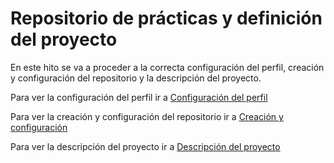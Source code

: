 # Repositorio de prácticas y definición del proyecto

En este hito se va a proceder a la correcta configuración del perfil, creación y configuración del repositorio y la descripción del proyecto.

Para ver la configuración del perfil ir a [Configuración del perfil](https://github.com/benipr14/CC_Benigno_Parra/blob/main/Hitos/Hito1/ConfiguracionPerfil.md)

Para ver la creación y configuración del repositorio ir a [Creación y configuración](https://github.com/benipr14/CC_Benigno_Parra/blob/main/Hitos/Hito1/ConfiguracionRepositorio.md)

Para ver la descripción del proyecto ir a [Descripción del proyecto](https://github.com/benipr14/CC_Benigno_Parra/blob/main/Hitos/Hito1/DescripcionProyecto.md)